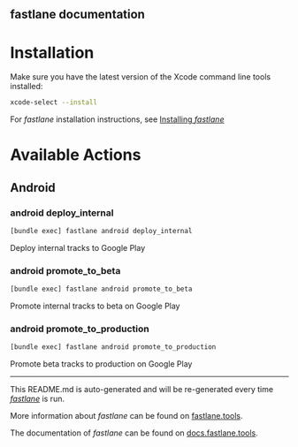 fastlane documentation
----

# Installation

Make sure you have the latest version of the Xcode command line tools installed:

```sh
xcode-select --install
```

For _fastlane_ installation instructions, see [Installing _fastlane_](https://docs.fastlane.tools/#installing-fastlane)

# Available Actions

## Android

### android deploy_internal

```sh
[bundle exec] fastlane android deploy_internal
```

Deploy internal tracks to Google Play

### android promote_to_beta

```sh
[bundle exec] fastlane android promote_to_beta
```

Promote internal tracks to beta on Google Play

### android promote_to_production

```sh
[bundle exec] fastlane android promote_to_production
```

Promote beta tracks to production on Google Play

----

This README.md is auto-generated and will be re-generated every time [_fastlane_](https://fastlane.tools) is run.

More information about _fastlane_ can be found on [fastlane.tools](https://fastlane.tools).

The documentation of _fastlane_ can be found on [docs.fastlane.tools](https://docs.fastlane.tools).
